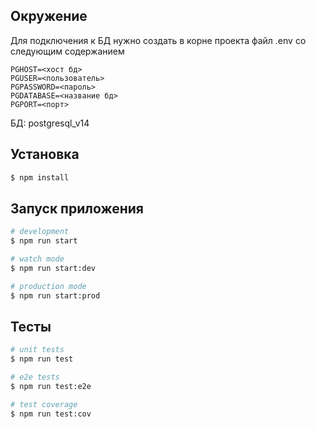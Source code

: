 ## Окружение
Для подключения к БД нужно создать в корне проекта файл
.env со следующим содержанием

```
PGHOST=<хост бд>
PGUSER=<пользователь>
PGPASSWORD=<пароль>
PGDATABASE=<название бд>
PGPORT=<порт>
```

БД: postgresql_v14

## Установка

```bash
$ npm install
```

## Запуск приложения

```bash
# development
$ npm run start

# watch mode
$ npm run start:dev

# production mode
$ npm run start:prod
```

## Тесты

```bash
# unit tests
$ npm run test

# e2e tests
$ npm run test:e2e

# test coverage
$ npm run test:cov
```
